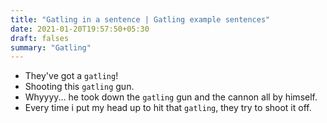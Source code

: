 ```yaml
---
title: "Gatling in a sentence | Gatling example sentences"
date: 2021-01-20T19:57:50+05:30
draft: falses
summary: "Gatling"
---
```

- They've got a `gatling`!
- Shooting this `gatling` gun.
- Whyyyy... he took down the `gatling` gun and the cannon all by himself.
- Every time i put my head up to hit that `gatling`, they try to shoot it off.
                 
